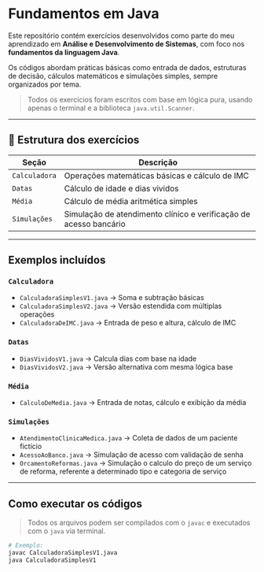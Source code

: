 # Fundamentos em Java

Este repositório contém exercícios desenvolvidos como parte do meu aprendizado em **Análise e Desenvolvimento de Sistemas**, com foco nos **fundamentos da linguagem Java**.

Os códigos abordam práticas básicas como entrada de dados, estruturas de decisão, cálculos matemáticos e simulações simples, sempre organizados por tema.

>  Todos os exercícios foram escritos com base em lógica pura, usando apenas o terminal e a biblioteca `java.util.Scanner`.

---

## 📂 Estrutura dos exercícios

| Seção           | Descrição                                                       |
|-----------------|-----------------------------------------------------------------|
| `Calculadora`   | Operações matemáticas básicas e cálculo de IMC                  |
| `Datas`         | Cálculo de idade e dias vividos                                 |
| `Média`         | Cálculo de média aritmética simples                             |
| `Simulações`    | Simulação de atendimento clínico e verificação de acesso bancário |

---

## Exemplos incluídos

###  `Calculadora`
- `CalculadoraSimplesV1.java` → Soma e subtração básicas
- `CalculadoraSimplesV2.java` → Versão estendida com múltiplas operações
- `CalculadoraDeIMC.java` → Entrada de peso e altura, cálculo de IMC

###  `Datas`
- `DiasVividosV1.java` → Calcula dias com base na idade
- `DiasVividosV2.java` → Versão alternativa com mesma lógica base

###  `Média`
- `CalculoDeMedia.java` → Entrada de notas, cálculo e exibição da média

###  `Simulações`
- `AtendimentoClinicaMedica.java` → Coleta de dados de um paciente fictício
- `AcessoAoBanco.java` → Simulação de acesso com validação de senha
- `OrcamentoReformas.java` → Simulação o calculo do preço de um serviço de reforma, referente a determinado tipo e categoria de serviço

---

## Como executar os códigos

> Todos os arquivos podem ser compilados com o `javac` e executados com o `java` via terminal.

```bash
# Exemplo:
javac CalculadoraSimplesV1.java
java CalculadoraSimplesV1
